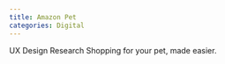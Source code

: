 ```yaml
---
title: Amazon Pet
categories: Digital
---
```


UX Design Research
Shopping for your pet, made easier.